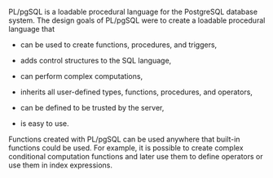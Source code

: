 PL/pgSQL is a loadable procedural language for the PostgreSQL database system. The design goals of PL/pgSQL were to create a loadable procedural language that

- can be used to create functions, procedures, and triggers,

- adds control structures to the SQL language,

- can perform complex computations,

- inherits all user-defined types, functions, procedures, and operators,

- can be defined to be trusted by the server,

- is easy to use.

Functions created with PL/pgSQL can be used anywhere that built-in functions could be used. For example, it is possible to create complex conditional computation functions and later use them to define operators or use them in index expressions.
